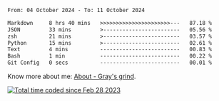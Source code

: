 <!--START_SECTION:waka-->

```txt
From: 04 October 2024 - To: 11 October 2024

Markdown     8 hrs 40 mins   >>>>>>>>>>>>>>>>>>>>>>---   87.18 %
JSON         33 mins         >------------------------   05.56 %
zsh          21 mins         >------------------------   03.57 %
Python       15 mins         >------------------------   02.61 %
Text         4 mins          -------------------------   00.83 %
Bash         1 min           -------------------------   00.22 %
Git Config   0 secs          -------------------------   00.01 %
```

<!--END_SECTION:waka-->

<!-- [![grayxu's github stats](https://github-readme-stats.vercel.app/api?username=grayxu&count_private=true&show_icons=true)](https://github.com/grayxu) -->

Know more about me: [About - Gray's grind](https://www.grayxu.cn/).
<p align="left">
  <a href="https://wakatime.com/@c69eb31e-43a1-463f-8968-c3449e386f57"><img src="https://wakatime.com/badge/user/c69eb31e-43a1-463f-8968-c3449e386f57.svg" title="Total time coded since Feb 28 2023" /></a>
</p>

